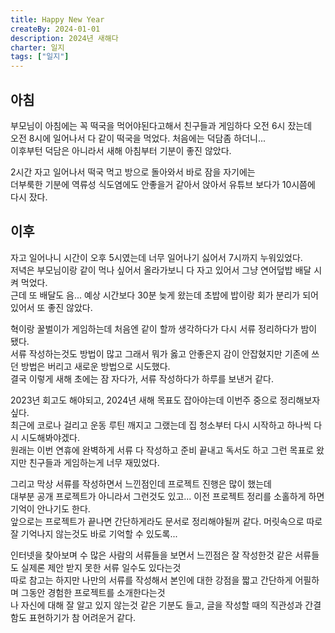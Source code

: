 ```yaml
---
title: Happy New Year
createBy: 2024-01-01
description: 2024년 새해다
charter: 일지
tags: ["일지"]
---
```


## 아침

부모님이 아침에는 꼭 떡국을 먹어야된다고해서 친구들과 게임하다 오전 6시 잤는데  
오전 8시에 일어나서 다 같이 떡국을 먹었다. 처음에는 덕담좀 하더니...  
이후부턴 덕담은 아니라서 새해 아침부터 기분이 좋진 않았다.

2시간 자고 일어나서 떡국 먹고 방으로 돌아와서 바로 잠을 자기에는  
더부룩한 기분에 역류성 식도염에도 안좋을거 같아서 앉아서 유튜브 보다가 10시쯤에 다시 잤다.

## 이후

자고 일어나니 시간이 오후 5시였는데 너무 일어나기 싫어서 7시까지 누워있었다.  
저녁은 부모님이랑 같이 먹나 싶어서 올라가보니 다 자고 있어서 그냥 연어덮밥 배달 시켜 먹었다.  
근데 또 배달도 음... 예상 시간보다 30분 늦게 왔는데 초밥에 밥이랑 회가 분리가 되어있어서 또 좋진 않았다.

혁이랑 꿀벌이가 게임하는데 처음엔 같이 할까 생각하다가 다시 서류 정리하다가 밤이 됐다.  
서류 작성하는것도 방법이 많고 그래서 뭐가 옳고 안좋은지 감이 안잡혔지만 기존에 쓰던 방법은 버리고 새로운 방법으로 시도했다.  
결국 이렇게 새해 초에는 잠 자다가, 서류 작성하다가 하루를 보낸거 같다.

2023년 회고도 해야되고, 2024년 새해 목표도 잡아야는데 이번주 중으로 정리해보자 싶다.  
최근에 코로나 걸리고 운동 루틴 깨지고 그랬는데 집 청소부터 다시 시작하고 하나씩 다시 시도해봐야겠다.  
원래는 이번 연휴에 완벽하게 서류 다 작성하고 준비 끝내고 독서도 하고 그런 목표로 왔지만 친구들과 게임하는게 너무 재밌었다.

그리고 막상 서류를 작성하면서 느낀점인데 프로젝트 진행은 많이 했는데  
대부분 공개 프로젝트가 아니라서 그런것도 있고... 이전 프로젝트 정리를 소홀하게 하면 기억이 안나기도 한다.  
앞으로는 프로젝트가 끝나면 간단하게라도 문서로 정리해야될꺼 같다. 머릿속으로 따로 잘 기억나지 않는것도 바로 기억할 수 있도록...

인터넷을 찾아보며 수 많은 사람의 서류들을 보면서 느낀점은 잘 작성한것 같은 서류들도 실제론 제안 받지 못한 서류 일수도 있다는것  
따로 참고는 하지만 나만의 서류를 작성해서 본인에 대한 강점을 짧고 간단하게 어필하며 그동안 경험한 프로젝트를 소개한다는것  
나 자신에 대해 잘 알고 있지 않는것 같은 기분도 들고, 글을 작성할 때의 직관성과 간결함도 표현하기가 참 어려운거 같다.
